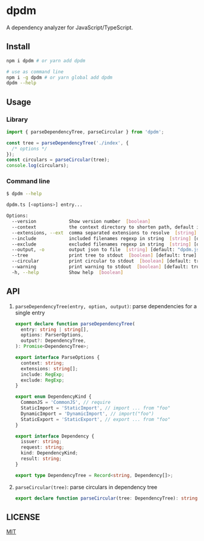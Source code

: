 # dpdm

A dependency analyzer for JavaScript/TypeScript.

## Install

```bash
npm i dpdm # or yarn add dpdm

# use as command line
npm i -g dpdm # or yarn global add dpdm
dpdm --help
```

## Usage

### Library

```typescript jsx
import { parseDependencyTree, parseCircular } from 'dpdm';

const tree = parseDependencyTree('./index', {
  /* options */
});
const circulars = parseCircular(tree);
console.log(circulars);
```

### Command line

```bash
$ dpdm --help

dpdm.ts [<options>] entry...

Options:
  --version            Show version number  [boolean]
  --context            the context directory to shorten path, default is process.cwd()  [string]
  --extensions, --ext  comma separated extensions to resolve  [string] [default: ".js,.jsx,.ts,.tsx,.json"]
  --include            included filenames regexp in string  [string] [default: "\.[tj]sx?$"]
  --exclude            excluded filenames regexp in string  [string] [default: "/node_modules/"]
  --output, -o         output json to file  [string] [default: "dpdm.json"]
  --tree               print tree to stdout  [boolean] [default: true]
  --circular           print circular to stdout  [boolean] [default: true]
  --warning            print warning to stdout  [boolean] [default: true]
  -h, --help           Show help  [boolean]
```

## API

1. `parseDependencyTree(entry, option, output)`: parse dependencies for a single entry

   ```typescript jsx
   export declare function parseDependencyTree(
     entry: string | string[],
     options: ParserOptions,
     output?: DependencyTree,
   ): Promise<DependencyTree>;

   export interface ParseOptions {
     context: string;
     extensions: string[];
     include: RegExp;
     exclude: RegExp;
   }

   export enum DependencyKind {
     CommonJS = 'CommonJS', // require
     StaticImport = 'StaticImport', // import ... from "foo"
     DynamicImport = 'DynamicImport', // import("foo")
     StaticExport = 'StaticExport', // export ... from "foo"
   }

   export interface Dependency {
     issuer: string;
     request: string;
     kind: DependencyKind;
     result: string;
   }

   export type DependencyTree = Record<string, Dependency[]>;
   ```

2. `parseCircular(tree)`: parse circulars in dependency tree

   ```typescript jsx
   export declare function parseCircular(tree: DependencyTree): string[][];
   ```

## LICENSE

[MIT](./LICENSE)
